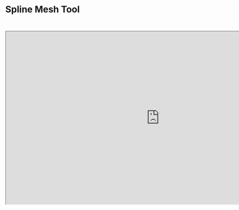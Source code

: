 # Spline Mesh Tool

<p>&nbsp;</p>
<p><iframe src="https://www.youtube.com/embed/CopG5HvR7fg" width="960" height="540" allowfullscreen="allowfullscreen" allow="accelerometer; autoplay; clipboard-write; encrypted-media; gyroscope; picture-in-picture"></iframe></p>
<p>&nbsp;</p>